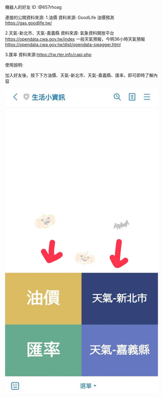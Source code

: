 機器⼈的好友 ID :@657rhoag

連接的公開資料來源:
1.油價
資料來源: GoodLife 油價預測 https://gas.goodlife.tw/

2.天氣-新北市、天氣-嘉義縣
資料來源: 氣象資料開放平台 https://opendata.cwa.gov.tw/index
一般天氣預報，今明36小時天氣預報 https://opendata.cwa.gov.tw/dist/opendata-swagger.html

3.匯率
資料來源:https://tw.rter.info/capi.php

使⽤說明:

加入好友後，按下下方油價、天氣-新北市、天氣-嘉義縣、匯率，即可即時了解內容

![Alt text](https://github.com/s900207/Line/blob/main/174754.jpg)
